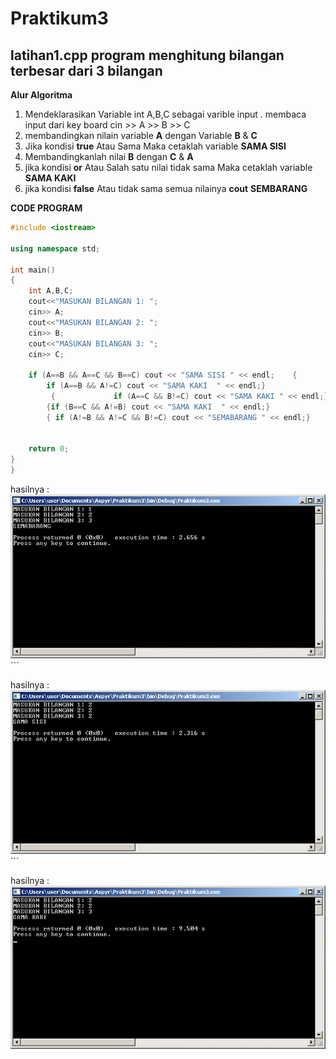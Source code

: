# Praktikum3

## latihan1.cpp program menghitung bilangan terbesar dari 3 bilangan

**Alur Algoritma**
1. Mendeklarasikan Variable int A,B,C sebagai varible input
. membaca input dari key board  cin >> A >> B >> C
4. membandingkan nilain variable **A** dengan Variable **B** & **C**
5. Jika kondisi **true** Atau Sama Maka cetaklah variable **SAMA SISI**
6. Membandingkanlah nilai **B** dengan **C** & **A**
7. jika kondisi **or** Atau Salah satu nilai tidak sama Maka cetaklah variable **SAMA KAKI**
7. jika kondisi **false** Atau tidak sama semua nilainya **cout** **SEMBARANG** 

**CODE PROGRAM**

```c++
#include <iostream>

using namespace std;

int main()
{
    int A,B,C;
    cout<<"MASUKAN BILANGAN 1: ";
    cin>> A;
    cout<<"MASUKAN BILANGAN 2: ";
    cin>> B;
    cout<<"MASUKAN BILANGAN 3: ";
    cin>> C;

    if (A==B && A==C && B==C) cout << "SAMA SISI " << endl;    {
        if (A==B && A!=C) cout << "SAMA KAKI  " << endl;}
         {             if (A==C && B!=C) cout << "SAMA KAKI " << endl;}
        {if (B==C && A!=B) cout << "SAMA KAKI  " << endl;}
        { if (A!=B && A!=C && B!=C) cout << "SEMABARANG " << endl;}


    return 0;
}
}

```

hasilnya :
![Gmbr2](https://raw.githubusercontent.com/Khunaify/Praktikum3/master/Gmbr2.png)```

hasilnya :
![Gmbr3](https://raw.githubusercontent.com/Khunaify/Praktikum3/master/Gmbr3.png) ```

hasilnya :
![Gmbr4](https://raw.githubusercontent.com/Khunaify/Praktikum3/master/Gmbr4.png)


## 